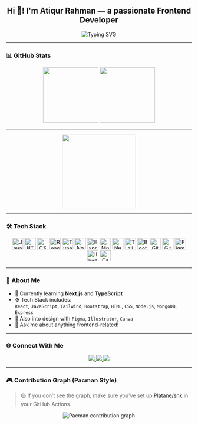 <h2 align="center">Hi 👋! I'm Atiqur Rahman — a passionate Frontend Developer</h2>

<p align="center">
  <img src="https://readme-typing-svg.demolab.com?font=Fira+Code&size=20&duration=3000&pause=1000&center=true&vCenter=true&width=435&lines=I+love+clean+UI+%26+UX;React+%7C+JavaScript+%7C+TailwindCSS;Always+learning+something+new!" alt="Typing SVG" />
</p>

---



### 📊 GitHub Stats
<div align="center">
  <img src="https://github-readme-stats.vercel.app/api?username=Atiq-5&show_icons=true&theme=dracula&count_private=true" height="150" />
  <img src="https://github-readme-stats.vercel.app/api/top-langs/?username=Atiq-5&layout=compact&langs_count=6&theme=dracula" height="150" />
</div>

---


<p align="center">
  <img src="https://camo.githubusercontent.com/931c3330dd9496f5603824d9cdc3a9491571c6da661cc8a26cc3e98973bd5d3b/68747470733a2f2f63646e2e73686f706966792e636f6d2f732f66696c65732f312f303537382f333639362f313939372f742f392f6173736574732f6c6f6669626f792e6769663f763d313033343631373635323137383935383335303531363830373032323739" height="200" />
</p>

---

### 🛠 Tech Stack

<div align="center">
  <img src="https://cdn.jsdelivr.net/gh/devicons/devicon/icons/javascript/javascript-original.svg" height="30" alt="JavaScript" />
  <img src="https://cdn.jsdelivr.net/gh/devicons/devicon/icons/html5/html5-original.svg" height="30" alt="HTML5" />
  <img src="https://cdn.jsdelivr.net/gh/devicons/devicon/icons/css3/css3-original.svg" height="30" alt="CSS3" />
  <img src="https://cdn.jsdelivr.net/gh/devicons/devicon/icons/react/react-original.svg" height="30" alt="React" />
  <img src="https://cdn.jsdelivr.net/gh/devicons/devicon/icons/typescript/typescript-original.svg" height="30" alt="TypeScript" />
  <img src="https://cdn.jsdelivr.net/gh/devicons/devicon/icons/nodejs/nodejs-original.svg" height="30" alt="Node.js" />
  <img src="https://cdn.jsdelivr.net/gh/devicons/devicon/icons/express/express-original.svg" height="30" alt="Express" />
  <img src="https://cdn.jsdelivr.net/gh/devicons/devicon/icons/mongodb/mongodb-original.svg" height="30" alt="MongoDB" />
  <img src="https://cdn.jsdelivr.net/gh/devicons/devicon/icons/nextjs/nextjs-original.svg" height="30" alt="Next.js" />
  <img src="https://cdn.jsdelivr.net/gh/devicons/devicon/icons/tailwindcss/tailwindcss-original-wordmark.svg" height="30" alt="Tailwind CSS" />
  <img src="https://cdn.jsdelivr.net/gh/devicons/devicon/icons/bootstrap/bootstrap-original.svg" height="30" alt="Bootstrap" />
  <img src="https://cdn.jsdelivr.net/gh/devicons/devicon/icons/git/git-original.svg" height="30" alt="Git" />
  <img src="https://cdn.jsdelivr.net/gh/devicons/devicon/icons/github/github-original.svg" height="30" alt="GitHub" />
  <img src="https://cdn.jsdelivr.net/gh/devicons/devicon/icons/figma/figma-original.svg" height="30" alt="Figma" />
  <img src="https://cdn.jsdelivr.net/gh/devicons/devicon/icons/illustrator/illustrator-plain.svg" height="30" alt="Illustrator" />
  <img src="https://cdn.jsdelivr.net/gh/devicons/devicon/icons/canva/canva-original.svg" height="30" alt="Canva" />
</div>

---
### 🧠 About Me
- 🌱 Currently learning **Next.js** and **TypeScript**
- ⚙️ Tech Stack includes:  
  `React`, `JavaScript`, `Tailwind`, `Bootstrap`, `HTML`, `CSS`, `Node.js`, `MongoDB`, `Express`
- 🎨 Also into design with `Figma`, `Illustrator`, `Canva`
- 💬 Ask me about anything frontend-related!

---

### 🌐 Connect With Me

<p align="center">
  <a href="https://discord.com/users/atiq1320">
    <img src="https://img.shields.io/badge/Discord-7289DA?style=for-the-badge&logo=discord&logoColor=white" />
  </a>
  <a href="https://instagram.com/not_atiq">
    <img src="https://img.shields.io/badge/Instagram-E4405F?style=for-the-badge&logo=instagram&logoColor=white" />
  </a>
  <a href="https://www.linkedin.com/in/your-linkedin-profile/">
    <img src="https://img.shields.io/badge/LinkedIn-0077B5?style=for-the-badge&logo=linkedin&logoColor=white" />
  </a>
</p>

---

### 🎮 Contribution Graph (Pacman Style)

> 🟡 If you don’t see the graph, make sure you've set up [Platane/snk](https://github.com/Platane/snk) in your GitHub Actions.

<p align="center">
  <picture>
    <source media="(prefers-color-scheme: dark)" srcset="https://raw.githubusercontent.com/Atiq-5/Atiq-5/output/pacman-contribution-graph-dark.svg">
    <source media="(prefers-color-scheme: light)" srcset="https://raw.githubusercontent.com/Atiq-5/Atiq-5/output/pacman-contribution-graph.svg">
    <img alt="Pacman contribution graph" src="https://raw.githubusercontent.com/Atiq-5/Atiq-5/output/pacman-contribution-graph.svg">
  </picture>
</p>
